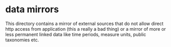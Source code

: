 # data mirrors

This directory contains a mirror of external sources that do not allow direct http access from application (this a really a bad thing) 
or a mirror of more or less permanent linked data like time periods, measure units, public taxonomies etc.
